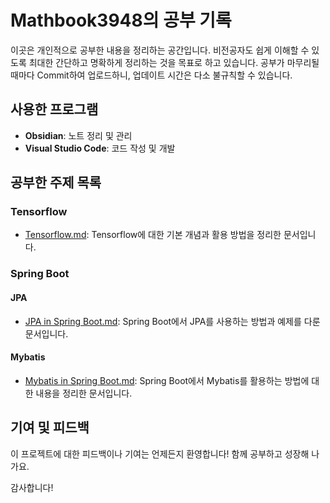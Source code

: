 # Mathbook3948의 공부 기록

이곳은 개인적으로 공부한 내용을 정리하는 공간입니다. 비전공자도 쉽게 이해할 수 있도록 최대한 간단하고 명확하게 정리하는 것을 목표로 하고 있습니다. 공부가 마무리될 때마다 Commit하여 업로드하니, 업데이트 시간은 다소 불규칙할 수 있습니다.

## 사용한 프로그램
- **Obsidian**: 노트 정리 및 관리
- **Visual Studio Code**: 코드 작성 및 개발

## 공부한 주제 목록
### Tensorflow
- [Tensorflow.md](./Tensorflow.md): Tensorflow에 대한 기본 개념과 활용 방법을 정리한 문서입니다.

### Spring Boot
#### JPA
- [JPA in Spring Boot.md](./JPA%20in%20Spring%20Boot.md): Spring Boot에서 JPA를 사용하는 방법과 예제를 다룬 문서입니다.

#### Mybatis
- [Mybatis in Spring Boot.md](./Mybatis%20in%20Spring%20Boot.md): Spring Boot에서 Mybatis를 활용하는 방법에 대한 내용을 정리한 문서입니다.

## 기여 및 피드백
이 프로젝트에 대한 피드백이나 기여는 언제든지 환영합니다! 함께 공부하고 성장해 나가요.

감사합니다!
